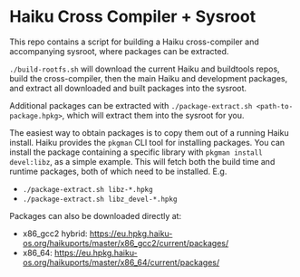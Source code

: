 # Haiku Cross Compiler + Sysroot

This repo contains a script for building a Haiku cross-compiler and accompanying sysroot, where packages can be extracted.

`./build-rootfs.sh` will download the current Haiku and buildtools repos, build the cross-compiler, then the main Haiku
and development packages, and extract all downloaded and built packages into the sysroot.

Additional packages can be extracted with `./package-extract.sh <path-to-package.hpkg>`, which will extract them into the
sysroot for you.

The easiest way to obtain packages is to copy them out of a running Haiku install. Haiku provides the `pkgman` CLI tool
for installing packages. You can install the package containing a specific library with `pkgman install devel:libz`, as a
simple example. This will fetch both the build time and runtime packages, both of which need to be installed. E.g.
- `./package-extract.sh libz-*.hpkg`
- `./package-extract.sh libz_devel-*.hpkg`

Packages can also be downloaded directly at:
- x86_gcc2 hybrid: https://eu.hpkg.haiku-os.org/haikuports/master/x86_gcc2/current/packages/
- x86_64: https://eu.hpkg.haiku-os.org/haikuports/master/x86_64/current/packages/
